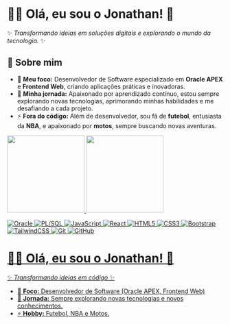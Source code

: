 # 👨‍💻 Olá, eu sou o Jonathan! 👋  
✨ _Transformando ideias em soluções digitais e explorando o mundo da tecnologia._ ✨  

## 🚀 Sobre mim  
- 🔭 **Meu foco:** Desenvolvedor de Software especializado em **Oracle APEX** e **Frontend Web**, criando aplicações práticas e inovadoras.  
- 🌱 **Minha jornada:** Apaixonado por aprendizado contínuo, estou sempre explorando novas tecnologias, aprimorando minhas habilidades e me desafiando a cada projeto.  
- ⚡ **Fora do código:** Além de desenvolvedor, sou fã de **futebol**, entusiasta da **NBA**, e apaixonado por **motos**, sempre buscando novas aventuras.  

<div>
  <a href="https://github.com/professorjonathan"/>
<img height="180px" src="https://github-readme-stats.vercel.app/api?username=professorjonathan&show_icons=true&theme=radical" />  
<img height="180px" src="https://github-readme-stats.vercel.app/api/top-langs/?username=professorjonathan&layout=compact&theme=radical" />
</div>

![Oracle](https://img.shields.io/badge/-Oracle_DB-F80000?style=flat-square&logo=oracle&logoColor=white)
![PL/SQL](https://img.shields.io/badge/-PL/SQL-003B57?style=flat-square&logo=oracle&logoColor=white)
![JavaScript](https://img.shields.io/badge/-JavaScript-F7DF1E?style=flat-square&logo=javascript&logoColor=black)
![React](https://img.shields.io/badge/-React-61DAFB?style=flat-square&logo=react&logoColor=black)
![HTML5](https://img.shields.io/badge/-HTML5-E34F26?style=flat-square&logo=html5&logoColor=white)
![CSS3](https://img.shields.io/badge/-CSS3-1572B6?style=flat-square&logo=css3&logoColor=white)
![Bootstrap](https://img.shields.io/badge/-Bootstrap-7952B3?style=flat-square&logo=bootstrap&logoColor=white)
![TailwindCSS](https://img.shields.io/badge/-TailwindCSS-38B2AC?style=flat-square&logo=tailwind-css&logoColor=white)
![Git](https://img.shields.io/badge/-Git-F05032?style=flat-square&logo=git&logoColor=white)
![GitHub](https://img.shields.io/badge/-GitHub-181717?style=flat-square&logo=github)

# 👨‍💻 Olá, eu sou o Jonathan! 👋
✨ _Transformando ideias em código_ ✨  

- 🔭 **Foco:** Desenvolvedor de Software (Oracle APEX, Frontend Web)
- 🌱 **Jornada:** Sempre explorando novas tecnologias e novos conhecimentos.
- ⚡ **Hobby:** Futebol, NBA e Motos.
